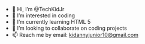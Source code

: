 - 👋 Hi, I’m @TechKidJr
- 👀 I’m interested in coding
- 🌱 I’m currently learning HTML 5
- 💞️ I’m looking to collaborate on coding projects
- 📫 Reach me by email: kidannyjunior10@gmail.com

<!---
TechKidJr/TechKidJr is a ✨ special ✨ repository because its `README.md` (this file) appears on your GitHub profile.
You can click the Preview link to take a look at your changes.
--->
